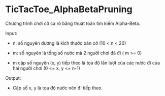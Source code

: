 # TicTacToe_AlphaBetaPruning

Chương trình chơi cờ ca rô bằng thuật toán tìm kiếm Alpha-Beta.

Input:

* n: số nguyên dương là kích thước bàn cờ (10 < n < 20)

* m: số nguyên là tổng số nước mà 2 người chơi đã đi ( m >= 0)

* m cặp số nguyên (x, y) tiếp theo là tọa độ lần lượt của các nước đi của hai người chơi (0 <= x, y <= n-1)

Output:

* Cặp số x, y là tọa độ nước nên đi tiếp theo.
